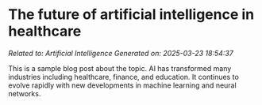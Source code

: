 # The future of artificial intelligence in healthcare

*Related to: Artificial Intelligence*
*Generated on: 2025-03-23 18:54:37*

This is a sample blog post about the topic. AI has transformed many industries including healthcare, finance, and education. It continues to evolve rapidly with new developments in machine learning and neural networks.
